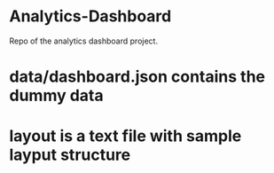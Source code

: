 # Analytics-Dashboard
Repo of the analytics dashboard project.

# data/dashboard.json contains the dummy data

# layout is a text file with sample layput structure
